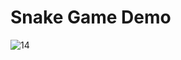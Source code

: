 # Snake Game Demo
![14](https://github.com/user-attachments/assets/ff9a0348-7efb-4bc6-8fa3-86ea0e74074a)
